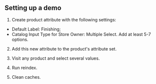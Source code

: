 ## Setting up a demo

1. Create product attribute with the following settings:
- Default Label: Finishing;
- Catalog Input Type for Store Owner: Multiple Select.
Add at least 5-7 options.

2. Add this new attribute to the product's attribute set.

3. Visit any product and select several values.

4. Run reindex.

5. Clean caches.